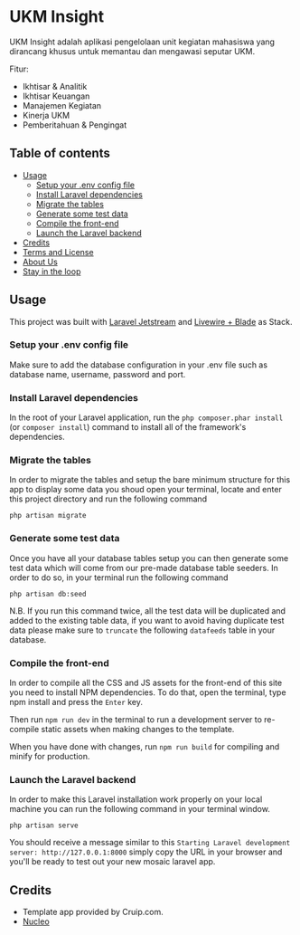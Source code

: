 # UKM Insight

UKM Insight adalah aplikasi pengelolaan unit kegiatan mahasiswa yang dirancang khusus untuk memantau dan mengawasi seputar UKM.

Fitur:

-   Ikhtisar & Analitik
-   Ikhtisar Keuangan
-   Manajemen Kegiatan
-   Kinerja UKM
-   Pemberitahuan & Pengingat

## Table of contents

-   [Usage](#usage)
    -   [Setup your .env config file](#setup-your-env-config-file)
    -   [Install Laravel dependencies](#install-laravel-dependencies)
    -   [Migrate the tables](#migrate-the-tables)
    -   [Generate some test data](#generate-some-test-data)
    -   [Compile the front-end](#compile-the-front-end)
    -   [Launch the Laravel backend](#launch-the-Laravel-backend)
-   [Credits](#credits)
-   [Terms and License](#terms-and-license)
-   [About Us](#about-us)
-   [Stay in the loop](#stay-in-the-loop)

## Usage

This project was built with [Laravel Jetstream](https://jetstream.laravel.com/) and [Livewire + Blade](https://jetstream.laravel.com/2.x/introduction.html#livewire-blade) as Stack.

### Setup your .env config file

Make sure to add the database configuration in your .env file such as database name, username, password and port.

### Install Laravel dependencies

In the root of your Laravel application, run the `php composer.phar install` (or `composer install`) command to install all of the framework's dependencies.

### Migrate the tables

In order to migrate the tables and setup the bare minimum structure for this app
to display some data you shoud open your terminal, locate and enter this project
directory and run the following command

`php artisan migrate`

### Generate some test data

Once you have all your database tables setup you can then generate some test data
which will come from our pre-made database table seeders.
In order to do so, in your terminal run the following command

`php artisan db:seed`

N.B. If you run this command twice, all the test data will be duplicated and added to the existing table data, if you want to avoid having duplicate test data please
make sure to `truncate` the following `datafeeds` table in your database.

### Compile the front-end

In order to compile all the CSS and JS assets for the front-end of this site you need to install NPM dependencies. To do that, open the terminal, type npm install and press the `Enter` key.

Then run `npm run dev` in the terminal to run a development server to re-compile static assets when making changes to the template.

When you have done with changes, run `npm run build` for compiling and minify for production.

### Launch the Laravel backend

In order to make this Laravel installation work properly on your local machine you
can run the following command in your terminal window.

`php artisan serve`

You should receive a message similar to this
`Starting Laravel development server: http://127.0.0.1:8000` simply copy the URL
in your browser and you'll be ready to test out your new mosaic laravel app.

## Credits

-   Template app provided by Cruip.com.
-   [Nucleo](https://nucleoapp.com/)
